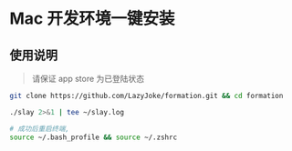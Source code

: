 # Mac 开发环境一键安装

## 使用说明
>  请保证 app store 为已登陆状态

```sh
git clone https://github.com/LazyJoke/formation.git && cd formation

./slay 2>&1 | tee ~/slay.log

# 成功后重启终端,
source ~/.bash_profile && source ~/.zshrc
```
